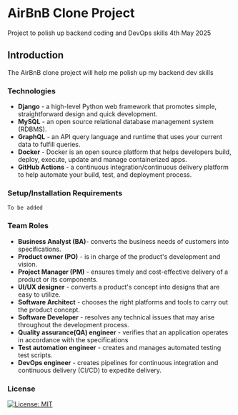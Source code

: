 # AirBnB Clone Project

Project to polish up backend coding and DevOps skills 
4th May 2025

## Introduction

The AirBnB clone project will help me polish up my backend dev skills

### Technologies

- **Django** - a high-level Python web framework that promotes simple, straightforward design and quick development. 
- **MySQL** - an open source relational database management system (RDBMS).
- **GraphQL** - an API query language and runtime that uses your current data to fulfill queries.
- **Docker** - Docker is an open source platform that helps developers build, deploy, execute, update and manage containerized apps.
- **GitHub Actions** - a continuous integration/continuous delivery platform to help automate your build, test, and deployment process.

### Setup/Installation Requirements

    To be added    

### Team Roles
- **Business Analyst (BA)**- converts the business needs of customers into specifications.  
- **Product owner (PO)** - is in charge of the product's development and vision.
- **Project Manager (PM)** - ensures timely and cost-effective delivery of a product or its components.
- **UI/UX designer** - converts a product's concept into designs that are easy to utilize.
- **Software Architect** - chooses the right platforms and tools to carry out the product concept.
- **Software Developer** - resolves any technical issues that may arise throughout the development process.
- **Quality assurance(QA) engineer** - verifies that an application operates in accordance with the specifications
- **Test automation engineer** - creates and manages automated testing test scripts.
- **DevOps engineer** - creates pipelines for continuous integration and continuous delivery (CI/CD) to expedite delivery.
    
    

### License
[![License: MIT](https://img.shields.io/badge/License-MIT-yellow.svg)](https://opensource.org/licenses/MIT)
